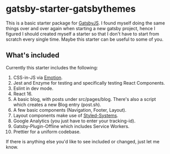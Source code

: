 # gatsby-starter-gatsbythemes

This is a basic starter package for
[GatsbyJS](https://github.com/gatsbyjs/gatsby). I found myself doing the same
things over and over again when starting a new gatsby project, hence I figured
I should created myself a starter so that I don't have to start from scratch
every single time. Maybe this starter can be useful to some of you.

## What's included

Currently this starter includes the following:

1. CSS-in-JS via [Emotion](https://github.com/emotion-js/emotion).
2. Jest and Enzyme for testing and specifically testing React Components.
3. Eslint in dev mode.
4. React 16.
5. A basic blog, with posts under src/pages/blog. There's also a script which
   creates a new Blog entry (post.sh).
6. A few basic components (Navigation, Footer, Layout).
7. Layout components make use of
   [Styled-Systems](https://github.com/jxnblk/styled-system).
8. Google Analytics (you just have to enter your tracking-id).
9. Gatsby-Plugin-Offline which includes Service Workers.
10. Prettier for a uniform codebase.

If there is anything else you'd like to see included or changed, just let me
know.

